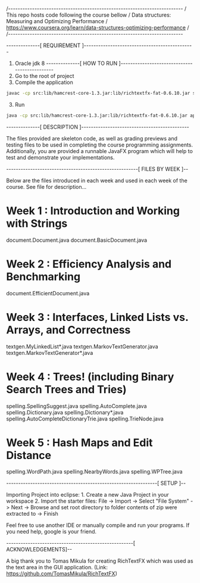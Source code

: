 /-------------------------------------------------------------------------
/ This repo hosts code following the course bellow
/ Data structures: Measuring and Optimizing Performance
/ https://www.coursera.org/learn/data-structures-optimizing-performance
/
/-------------------------------------------------------------------------


--------------[ REQUIREMENT ]----------------------------------------------
1. Oracle jdk 8
--------------[ HOW TO RUN ]----------------------------------------------
1. Go to the root of project
2. Compile the application

``` sh
javac -cp src:lib/hamcrest-core-1.3.jar:lib/richtextfx-fat-0.6.10.jar src/application/MainApp.java
```
3. Run 

``` sh
java -cp src:lib/hamcrest-core-1.3.jar:lib/richtextfx-fat-0.6.10.jar application.MainApp
```

 
--------------[ DESCRIPTION ]---------------------------------------------

The files provided are skeleton code, as well as grading previews and 
testing files to be used in completing the course programming 
assignments. Additionally, you are provided a runnable JavaFX program 
which will help to test and demonstrate your implementations.

-------------------------------------------------------[ FILES BY WEEK ]--

Below are the files introduced in each week and used in each week
of the course. See file for description...

Week 1 : Introduction and Working with Strings
==============================================
document.Document.java
document.BasicDocument.java

Week 2 : Efficiency Analysis and Benchmarking
=============================================
document.EfficientDocument.java

Week 3 : Interfaces, Linked Lists vs. Arrays, and Correctness
=============================================================
textgen.MyLinkedList*.java
textgen.MarkovTextGenerator.java
textgen.MarkovTextGenerator*.java

Week 4 : Trees! (including Binary Search Trees and Tries)
=========================================================
spelling.SpellingSuggest.java
spelling.AutoComplete.java
spelling.Dictionary.java
spelling.Dictionary*.java
spelling.AutoCompleteDictionaryTrie.java
spelling.TrieNode.java

Week 5 : Hash Maps and Edit Distance
====================================
spelling.WordPath.java
spelling.NearbyWords.java
spelling.WPTree.java

---------------------------------------------------------------[ SETUP ]-- 

Importing Project into eclipse:
	1. Create a new Java Project in your workspace
	2. Import the starter files:
	  File -> Import -> Select "File System" -> Next -> Browse and set 
	  root directory to folder contents of zip were extracted to -> Finish

Feel free to use another IDE or manually compile and run your programs.
If you need help, google is your friend.

-----------------------------------------------------[ ACKNOWLEDGEMENTS]--

A big thank you to Tomas Mikula for creating RichTextFX 
which was used as the text area in the GUI application.
(Link: https://github.com/TomasMikula/RichTextFX)


